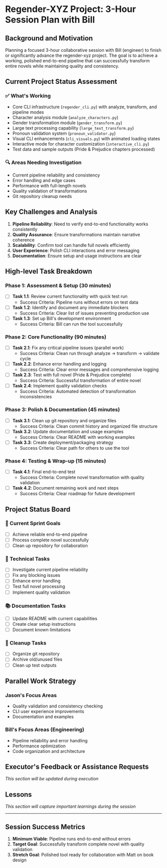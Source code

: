 # Regender-XYZ Project: 3-Hour Session Plan with Bill

## Background and Motivation

Planning a focused 3-hour collaborative session with Bill (engineer) to finish or significantly advance the regender-xyz project. The goal is to achieve a working, polished end-to-end pipeline that can successfully transform entire novels while maintaining quality and consistency.

## Current Project Status Assessment

### ✅ What's Working
- Core CLI infrastructure (`regender_cli.py`) with analyze, transform, and pipeline modes
- Character analysis module (`analyze_characters.py`) 
- Gender transformation module (`gender_transform.py`)
- Large text processing capability (`large_text_transform.py`)
- Pronoun validation system (`pronoun_validator.py`)
- Visual CLI enhancements (`cli_visuals.py`) with animated loading states
- Interactive mode for character customization (`interactive_cli.py`)
- Test data and sample outputs (Pride & Prejudice chapters processed)

### 🔍 Areas Needing Investigation
- Current pipeline reliability and consistency
- Error handling and edge cases
- Performance with full-length novels
- Quality validation of transformations
- Git repository cleanup needs

## Key Challenges and Analysis

1. **Pipeline Reliability**: Need to verify end-to-end functionality works consistently
2. **Quality Assurance**: Ensure transformations maintain narrative coherence
3. **Scalability**: Confirm tool can handle full novels efficiently
4. **User Experience**: Polish CLI interactions and error messaging
5. **Documentation**: Ensure setup and usage instructions are clear

## High-level Task Breakdown

### Phase 1: Assessment & Setup (30 minutes)
- [ ] **Task 1.1**: Review current functionality with quick test run
  - Success Criteria: Pipeline runs without errors on test data
- [ ] **Task 1.2**: Identify and document any immediate blockers
  - Success Criteria: Clear list of issues preventing production use
- [ ] **Task 1.3**: Set up Bill's development environment
  - Success Criteria: Bill can run the tool successfully

### Phase 2: Core Functionality (90 minutes)
- [ ] **Task 2.1**: Fix any critical pipeline issues (parallel work)
  - Success Criteria: Clean run through analyze → transform → validate cycle
- [ ] **Task 2.2**: Enhance error handling and logging
  - Success Criteria: Clear error messages and comprehensive logging
- [ ] **Task 2.3**: Test with full novel (Pride & Prejudice complete)
  - Success Criteria: Successful transformation of entire novel
- [ ] **Task 2.4**: Implement quality validation checks
  - Success Criteria: Automated detection of transformation inconsistencies

### Phase 3: Polish & Documentation (45 minutes)
- [ ] **Task 3.1**: Clean up git repository and organize files
  - Success Criteria: Clean commit history and organized file structure
- [ ] **Task 3.2**: Update documentation and usage examples
  - Success Criteria: Clear README with working examples
- [ ] **Task 3.3**: Create deployment/packaging strategy
  - Success Criteria: Clear path for others to use the tool

### Phase 4: Testing & Wrap-up (15 minutes)
- [ ] **Task 4.1**: Final end-to-end test
  - Success Criteria: Complete novel transformation with quality validation
- [ ] **Task 4.2**: Document remaining work and next steps
  - Success Criteria: Clear roadmap for future development

## Project Status Board

### 🎯 Current Sprint Goals
- [ ] Achieve reliable end-to-end pipeline
- [ ] Process complete novel successfully
- [ ] Clean up repository for collaboration

### 🔧 Technical Tasks
- [ ] Investigate current pipeline reliability
- [ ] Fix any blocking issues
- [ ] Enhance error handling
- [ ] Test full novel processing
- [ ] Implement quality validation

### 📚 Documentation Tasks
- [ ] Update README with current capabilities
- [ ] Create clear setup instructions
- [ ] Document known limitations

### 🧹 Cleanup Tasks
- [ ] Organize git repository
- [ ] Archive old/unused files
- [ ] Clean up test outputs

## Parallel Work Strategy

### Jason's Focus Areas
- Quality validation and consistency checking
- CLI user experience improvements
- Documentation and examples

### Bill's Focus Areas (Engineering)
- Pipeline reliability and error handling
- Performance optimization
- Code organization and architecture

## Executor's Feedback or Assistance Requests

*This section will be updated during execution*

## Lessons

*This section will capture important learnings during the session*

---

## Session Success Metrics

1. **Minimum Viable**: Pipeline runs end-to-end without errors
2. **Target Goal**: Successfully transform complete novel with quality validation
3. **Stretch Goal**: Polished tool ready for collaboration with Matt on book design
